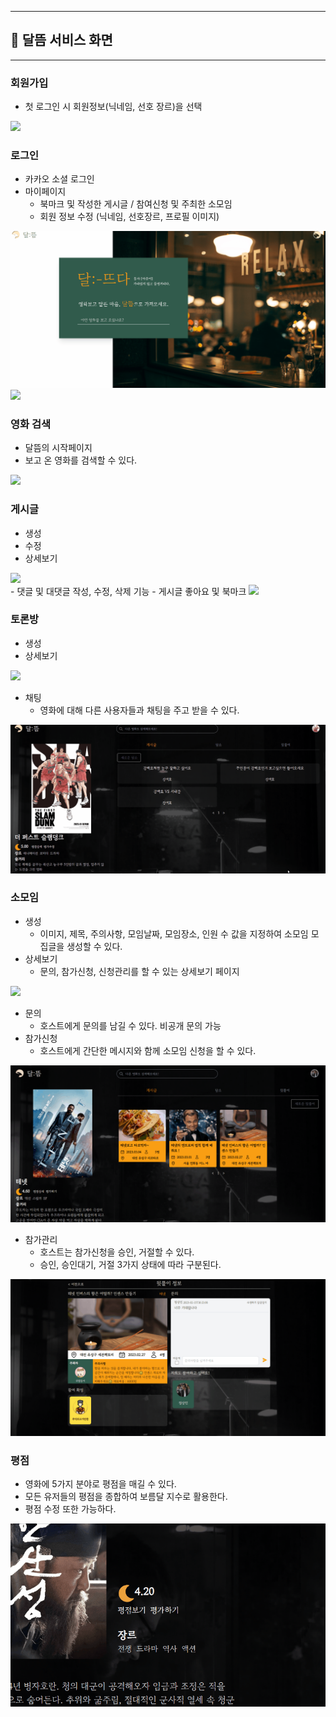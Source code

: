 
---
## 🎵 달뜸 서비스 화면
---

### 회원가입
- 첫 로그인 시 회원정보(닉네임, 선호 장르)을 선택
<img src="../docs/gif/SignUp.gif">

### 로그인
- 카카오 소셜 로그인
- 마이페이지
    - 북마크 및 작성한 게시글 / 참여신청 및 주최한 소모임
    - 회원 정보 수정 (닉네임, 선호장르, 프로필 이미지)
<img src="../docs/gif/Login.gif">
<img src="../docs/gif/MovieMypage.gif">


### 영화 검색
- 달뜸의 시작페이지
- 보고 온 영화를 검색할 수 있다.
<img src="../docs/gif/MovieSearch.gif">

### 게시글
- 생성
- 수정
- 상세보기
<img src="../docs/gif/Board.gif">
<br>
- 댓글 및 대댓글 작성, 수정, 삭제 기능
- 게시글 좋아요 및 북마크
<img src="../docs/gif/BoardComment.gif">

### 토론방
- 생성
- 상세보기
<img src="../docs/gif/ChatCreate.gif">

- 채팅
    - 영화에 대해 다른 사용자들과 채팅을 주고 받을 수 있다.
<img src="../docs/gif/Chat.gif">

### 소모임
- 생성
    - 이미지, 제목, 주의사항, 모임날짜, 모임장소, 인원 수  값을 지정하여 소모임 모집글을 생성할 수 있다.
- 상세보기
    - 문의, 참가신청, 신청관리를 할 수 있는 상세보기 페이지
<img src="../docs/gif/PartyCreate.gif">

- 문의
    - 호스트에게 문의를 남길 수 있다. 비공개 문의 가능
- 참가신청
    - 호스트에게 간단한 메시지와 함께 소모임 신청을 할 수 있다.
<img src="../docs/gif/PartyJoinComment.gif">

- 참가관리
    - 호스트는 참가신청을 승인, 거절할 수 있다.
    - 승인, 승인대기, 거절 3가지 상태에 따라 구분된다.
<img src="../docs/gif/PartyJoinAccept.gif">


### 평점
- 영화에 5가지 분야로 평점을 매길 수 있다.
- 모든 유저들의 평점을 종합하여 보름달 지수로 활용한다.
- 평점 수정 또한 가능하다.
<img src="../docs/gif/Rating.gif">